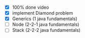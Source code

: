 - [x] 100% done video
- [x] implement Diamond problem
- [x] Generics (1 java fundamentals)
- [ ] Node (2-2-1 java fundamentals)
- [ ] Stack (2-2-2 java fundamentals)